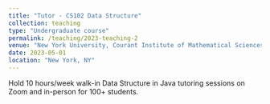 ```yaml
---
title: "Tutor - CS102 Data Structure"
collection: teaching
type: "Undergraduate course"
permalink: /teaching/2023-teaching-2
venue: "New York University, Courant Institute of Mathematical Sciences"
date: 2023-05-01
location: "New York, NY"
---
```


Hold 10 hours/week walk-in Data Structure in Java tutoring sessions on Zoom and in-person for 100+ students.